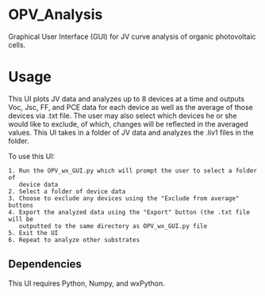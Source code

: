 # OPV_Analysis

Graphical User Interface (GUI) for JV curve analysis of organic photovoltaic cells.

# Usage

This UI plots JV data and analyzes up to 8 devices at a time and outputs Voc, Jsc, FF, and 
PCE data for each device as well as the average of those devices via .txt file. The user may
also select which devices he or she would like to exclude, of which, changes will be reflected 
in the averaged values. This UI takes in a folder of JV data and analyzes the .liv1 files in 
the folder.

To use this UI:

	1. Run the OPV_wx_GUI.py which will prompt the user to select a folder of 
	   device data
	2. Select a folder of device data
	3. Choose to exclude any devices using the "Exclude from average" buttons
	4. Export the analyzed data using the "Export" button (the .txt file will be
	   outputted to the same directory as OPV_wx_GUI.py file
	5. Exit the UI
	6. Repeat to analyze other substrates

## Dependencies

This UI requires Python, Numpy, and wxPython.
